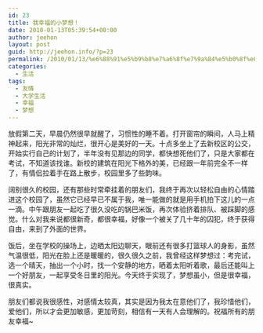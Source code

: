 ```yaml
---
id: 23
title: 我幸福的小梦想！
date: 2010-01-13T05:39:54+00:00
author: jeehon
layout: post
guid: http://jeehon.info/?p=23
permalink: /2010/01/13/%e6%88%91%e5%b9%b8%e7%a6%8f%e7%9a%84%e5%b0%8f%e6%a2%a6%e6%83%b3%ef%bc%81/
categories:
  - 生活
tags:
  - 友情
  - 大学生活
  - 幸福
  - 梦想
---
```

放假第二天，早晨仍然很早就醒了，习惯性的睡不着。打开窗帘的瞬间，人马上精神起来，阳光非常的灿烂，很开心是美好的一天。十点多坐上了去新校区的公交，开始实行自己的计划了，半年没有见那边的同学，都快想死他们了，只是大家都在考试，不知道该找谁。新校的建筑在阳光下格外的美，已经跟一年前完全不一样了，有情侣拉着手在路上散步，校园里多了些韵味。<!--more-->

阔别很久的校园，还有那些时常牵挂着的朋友们，我终于再次以轻松自由的心情踏进这个校园了，虽然它已经早已不属于我，唯一能做的就是用手机拍下这儿的一点一滴。中午跟朋友一起吃了很久没吃的锅巴米饭，再次体验挤着排队、被踩脚的感觉。什么对我来说都很新奇，都很幸福，好像一个被关了几十年的囚犯，终于获得自由，来到了外面的世界。

饭后，坐在学校的操场上，边晒太阳边聊天，眼前还有很多打篮球人的身影，虽然气温很低，阳光在脸上还是暖暖的，很久很久之前，我曾经这样梦想过：考完试，选一个晴天，抽出一个小时，找一个安静的地方，晒着太阳听着歌，最后还能叫上一个好朋友，一起享受冬日里的阳光。今天终于实现了，梦想虽小，但是很幸福，很真实。

朋友们都说我很感性，对感情太较真，其实是因为我太在意他们了，我珍惜他们，爱他们，所以才会更加敏感，更加苛刻，相信有一天有人会理解的。祝福所有的朋友幸福~